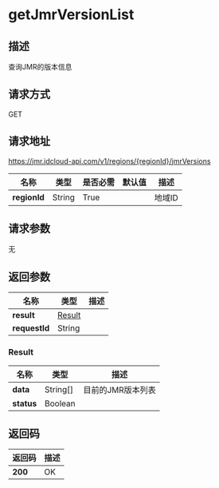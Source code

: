 # getJmrVersionList


## 描述
查询JMR的版本信息

## 请求方式
GET

## 请求地址
https://jmr.jdcloud-api.com/v1/regions/{regionId}/jmrVersions

|名称|类型|是否必需|默认值|描述|
|---|---|---|---|---|
|**regionId**|String|True| |地域ID|

## 请求参数
无


## 返回参数
|名称|类型|描述|
|---|---|---|
|**result**|[Result](#result)| |
|**requestId**|String| |

### <div id="Result">Result</div>
|名称|类型|描述|
|---|---|---|
|**data**|String[]|目前的JMR版本列表|
|**status**|Boolean| |

## 返回码
|返回码|描述|
|---|---|
|**200**|OK|

